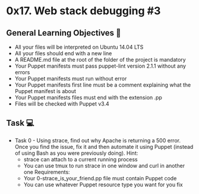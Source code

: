 # 0x17. Web stack debugging #3

## General Learning Objectives :scroll:

* All your files will be interpreted on Ubuntu 14.04 LTS
* All your files should end with a new line
* A README.md file at the root of the folder of the project is mandatory
* Your Puppet manifests must pass puppet-lint version 2.1.1 without any errors
* Your Puppet manifests must run without error
* Your Puppet manifests first line must be a comment explaining what the Puppet manifest is about
* Your Puppet manifests files must end with the extension .pp
* Files will be checked with Puppet v3.4

## Task :computer:

* Task 0 - Using strace, find out why Apache is returning a 500 error. Once you find the issue, fix it and then automate it using Puppet (instead of using Bash as you were previously doing).
    Hint:
    - strace can attach to a current running process
    - You can use tmux to run strace in one window and curl in another one
    Requirements:
    - Your 0-strace_is_your_friend.pp file must contain Puppet code
    - You can use whatever Puppet resource type you want for you fix
